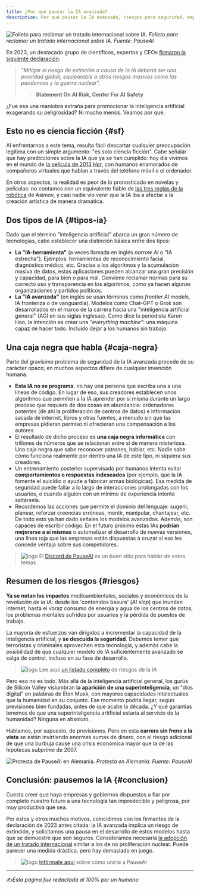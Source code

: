 ```yaml
---
title: ¿Por qué pausar la IA avanzada?
description: Por qué pausar la IA avanzada, riesgos para seguridad, empleo y medioambiente; opacidad de modelos, amenaza existencial y propuesta de tratado global.
---
```


![Folleto para reclamar un tratado internacional sobre IA.](/es/hojatratado.jpg)
_Folleto para reclamar un tratado internacional sobre IA. Fuente: PauseAI_

En 2023, un destacado grupo de científicos, expertos y CEOs [firmaron la siguiente declaración](https://aistatement.com):

> _"Mitigar el riesgo de extinción a causa de la IA debería ser una prioridad global, equiparable a otros riesgos masivos como las pandemias y la guerra nuclear"._
>
> > **Statement On AI Risk, Center For AI Safety**

¿Fue esa una maniobra extraña para promocionar la inteligencia artificial exagerando su peligrosidad? Ni mucho menos. Veamos por qué.

## Esto no es ciencia ficción {#sf}

Al enfrentarnos a este tema, resulta fácil descartar cualquier preocupación legítima con un simple argumento: "es solo ciencia ficción". Cabe señalar que hay predicciones sobre la IA que ya se han cumplido: hoy día vivimos en el mundo de [la película de 2013 _Her_](https://www.youtube.com/watch?v=M7oBRAG8NBg), con humanos enamorados de compañeros virtuales que hablan a través del teléfono móvil o el ordenador.

En otros aspectos, la realidad es peor de lo pronosticado en novelas y películas: no contamos con un equivalente fiable de [las tres reglas de la robótica](https://es.wikipedia.org/wiki/Tres_leyes_de_la_rob%C3%B3tica) de Asimov, y casi nadie vio venir que la IA iba a afectar a la creación artística de manera dramática.

## Dos tipos de IA {#tipos-ia}

Dado que el término "inteligencia artificial" abarca un gran número de tecnologías, cabe establecer una distinción básica entre dos tipos:

- **La "IA-herramienta"** (a veces llamada en inglés _narrow AI_ o "IA estrecha"). Ejemplos: herramientas de reconocimiento facial, diagnóstico médico, etc. Gracias a los algoritmos y la acumulación masiva de datos, estas aplicaciones pueden alcanzar una gran precisión y capacidad, para bien o para mal. Conviene reclamar normas para su correcto uso y transparencia en los algoritmos, como ya hacen algunas organizaciones y partidos políticos.
- **La "IA avanzada"** (en inglés se usan términos como _frontier AI models_, IA fronteriza o de vanguardia). Modelos como Chat-GPT o Grok son desarrollados en el marco de la carrera hacia una "inteligencia artificial general" (AGI en sus siglas inglesas). Como dice la periodista Karen Hao, la intención es crear una _"everything machine"_: una máquina capaz de hacer todo. Incluido dejar a los humanos sin trabajo.

## Una caja negra que habla {#caja-negra}

Parte del gravísimo problema de seguridad de la IA avanzada procede de su carácter opaco; en muchos aspectos difiere de cualquier invención humana.

- **Esta IA no se programa**, no hay una persona que escriba una a una líneas de código. En lugar de eso, sus creadores establecen unos algoritmos que permiten a la IA aprender por sí misma durante un largo proceso que requiere de dos cosas en abundancia: ordenadores potentes (de ahí la proliferación de centros de datos) e información sacada de internet, libros y otras fuentes, a menudo sin que las empresas pidieran permiso ni ofrecieran una compensación a los autores.
- El resultado de dicho proceso es **una caja negra informática** con trillones de números que se relacionan entre sí de manera misteriosa. Una caja negra que sabe reconocer patrones, hablar, etc. Nadie sabe cómo funciona realmente por dentro una IA de este tipo, ni siquiera sus creadores.
- Un entrenamiento posterior supervisado por humanos intenta evitar **comportamientos o respuestas indeseados** (por ejemplo, que la IA fomente el suicidio o ayude a fabricar armas biológicas). Esa medida de seguridad puede fallar a lo largo de interacciones prolongadas con los usuarios, o cuando alguien con un mínimo de experiencia intenta saltársela.
- Recordemos las acciones que permite el dominio del lenguaje: sugerir, planear, reforzar creencias erróneas, mentir, manipular, chantajear, etc. De todo esto ya han dado señales los modelos avanzados. Además, son capaces de escribir código. En el futuro próximo estas IAs **podrían mejorarse a sí mismas** o automatizar el desarrollo de nuevas versiones, una línea roja que las empresas están dispuestas a cruzar si eso les concede ventaja sobre sus competidores.

> ![logo](/es/bullet.png) El [Discord de PauseAI](https://discord.gg/2XXWXvErfA) es un buen sitio para hablar de estos temas

## Resumen de los riesgos {#riesgos}

**Ya se notan los impactos** medioambientales, sociales y económicos de la _revolución de la IA_: desde los 'contenidos basura' (_AI slop_) que inundan internet, hasta el voraz consumo de energía y agua de los centros de datos, los problemas mentales sufridos por usuarios y la pérdida de puestos de trabajo.

La mayoría de esfuerzos van dirigidos a incrementar la capacidad de la inteligencia artificial, y **se descuida la seguridad**. Debemos temer que terroristas y criminales aprovechen esta tecnología, y además cabe la posibilidad de que cualquier modelo de IA suficientemente avanzado se salga de control, incluso en su fase de desarrollo.

> ![logo](/es/bullet.png) Lee aquí [un listado completo](/risks) de riesgos de la IA

Pero eso no es todo. Más allá de la inteligencia artificial general, los gurús de Silicon Valley vislumbran **la aparición de una superinteligencia**, un "dios digital" en palabras de Elon Musk, con mayores capacidades intelectuales que la humanidad en su conjunto. Ese momento podría llegar, según previsiones bien fundadas, antes de que acabe la década. ¿Y qué garantías tenemos de que una superinteligencia artificial estaría al servicio de la humanidad? Ninguna en absoluto.

Hablamos, por supuesto, de previsiones. Pero en esta **carrera sin freno a la vista** se están invirtiendo enormes sumas de dinero, con el riesgo adicional de que una burbuja cause una crisis económica mayor que la de las hipotecas _subprime_ de 2007.

![Protesta de PauseAI en Alemania.](/es/protestaalemania.jpg)
_Protesta en Alemania. Fuente: PauseAI_

## Conclusión: pausemos la IA {#conclusion}

Cuesta creer que haya empresas y gobiernos dispuestos a fiar por completo nuestro futuro a una tecnología tan impredecible y peligrosa, por muy productiva que sea.

Por estos y otros muchos motivos, coincidimos con los firmantes de la declaración de 2023 antes citada: la IA avanzada implica un riesgo de extinción, y solicitamos una pausa en el desarrollo de estos modelos hasta que se demuestre que son seguros. Consideramos necesaria [la adopción de un tratado internacional](/proposal) similar a los de no proliferación nuclear. Puede parecer una medida drástica, pero hay demasiado en juego.

> ![logo](/es/bullet.png) [Infórmate aquí](/inscripcion) sobre cómo unirte a PauseAI

---

✍️*Esta página fue redactada al 100% por un humano*
